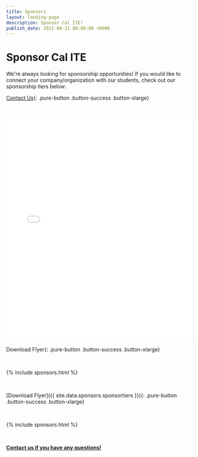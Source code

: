 ```yaml
---
title: Sponsors
layout: landing-page
description: Sponsor Cal ITE!
publish_date: 2021-08-31 00:00:00 +0000
---
```


# Sponsor Cal ITE

We're always looking for sponsorship opportunities! If you would like to connect your company/organization with our students, check out our sponsorship tiers below:

[Contact Us](/contact){: .pure-button .button-success .button-xlarge}

<br>

<br>

<div class="pdf-container">
<iframe 
      src="(https://drive.google.com/file/d/1D19Z9obxoUqnFJmh-8Il4FkY60rTl5-Z/view?usp=sharing)"
      style="width:100%; height:600px; border:0;"
      allowfullscreen>
</iframe>
</div>

Download Flyer{: .pure-button .button-success .button-xlarge}

<br>

{% include sponsors.html %}

<br>



[Download Flyer]({{ site.data.sponsors.sponsortiers }}){: .pure-button .button-success .button-xlarge}

<br>

{% include sponsors.html %}

<br>

**[Contact us if you have any questions!](/contact/)**
